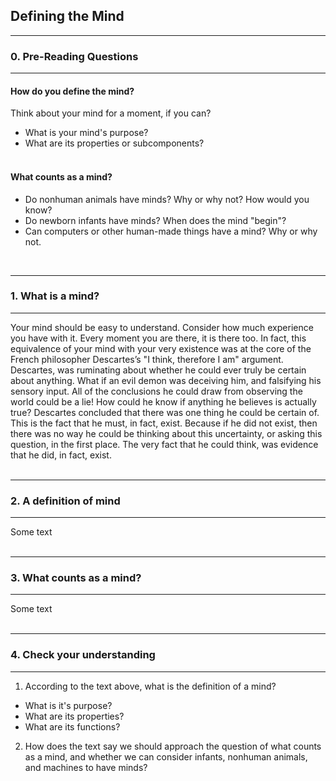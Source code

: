 ## Defining the Mind

---
### 0. Pre-Reading Questions

---
#### How do you define the mind?
Think about your mind for a moment, if you can?

 - What is your mind's purpose?
 - What are its properties or subcomponents? 
<br><br>

#### What counts as a mind?
 - Do nonhuman animals have minds? Why or why not? How would you know?
 - Do newborn infants have minds? When does the mind "begin"?
 - Can computers or other human-made things have a mind? Why or why not.

<br>

---
### 1. What is a mind?

---
Your mind should be easy to understand. Consider how much experience you have with it. 
Every moment you are there, it is there too. 
In fact, this equivalence of your mind with your very existence was at the core of the French philosopher Descartes’s "I think, therefore I am" argument.
Descartes, was ruminating about whether he could ever truly be certain about anything. 
What if an evil demon was deceiving him, and falsifying his sensory input. 
All of the conclusions he could draw from observing the world could be a lie!
How could he know if anything he believes is actually true?
Descartes concluded that there was one thing he could be certain of.
This is the fact that he must, in fact, exist. 
Because if he did not exist, then there was no way he could be thinking about this uncertainty, or asking this question, in the first place.
The very fact that he could think, was evidence that he did, in fact, exist.
<br>
<br>

---
### 2. A definition of mind

---
Some text
<br>
<br>

---
### 3. What counts as a mind?

---
Some text
<br>
<br>

--- 
### 4. Check your understanding

---
 1. According to the text above, what is the definition of a mind?
 - What is it's purpose?
 - What are its properties?
 - What are its functions?

 2. How does the text say we should approach the question of what counts as a mind, and whether we can consider infants,
 nonhuman animals, and machines to have minds?


